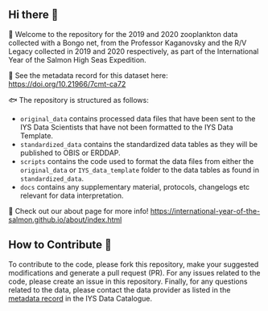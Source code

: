 ## Hi there 👋

🙋 Welcome to the repository for the 2019 and 2020 zooplankton data collected with a Bongo net, from the Professor Kaganovsky and the R/V Legacy collected in 2019 and 2020 respectively, as part of the International Year of the Salmon High Seas Expedition.

🤖 See the metadata record for this dataset here: https://doi.org/10.21966/7cmt-ca72

🐟 The repository is structured as follows: 
  * `original_data` contains processed data files that have been sent to the IYS Data Scientists that have not been formatted to the IYS Data Template.
  * `standardized_data` contains the standardized data tables as they will be published to OBIS or ERDDAP. 
  * `scripts` contains the code used to format the data files from either the `original_data` or `IYS_data_template` folder to the data tables as found in `standardized_data`.
  * `docs` contains any supplementary material, protocols, changelogs etc relevant for data interpretation.

🦐 Check out our about page for more info! https://international-year-of-the-salmon.github.io/about/index.html

## How to Contribute 🚢 

To contribute to the code, please fork this repository, make your suggested modifications and generate a pull request (PR). For any issues related to the code, please create an issue in this repository. Finally, for any questions related to the data, please contact the data provider as listed in the [metadata record](https://doi.org/10.21966/shnm-s480) in the IYS Data Catalogue.
